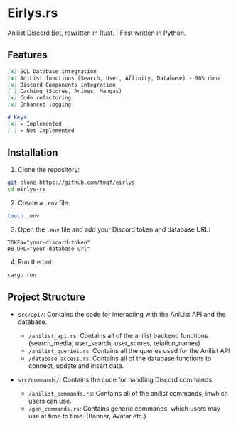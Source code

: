 
# Eirlys.rs

Anilist Discord Bot, rewritten in Rust. | First written in Python.

## Features

```markdown
[x] SQL Database integration
[x] AniList functions (Search, User, Affinity, Database) - 90% done
[x] Discord Components integration
[ ] Caching (Scores, Animes, Mangas)
[x] Code refactoring
[x] Enhanced logging

# Keys
[x] = Implemented
[ ] = Not Implemented
```

## Installation

1. Clone the repository:

```bash
git clone https://github.com/tmqf/eirlys
cd eirlys-rs
```

2. Create a `.env` file:

```bash
touch .env
```

3. Open the `.env` file and add your Discord token and database URL:

```env
TOKEN="your-discord-token"
DB_URL="your-database-url"
```

4. Run the bot:

```bash
cargo run
```

## Project Structure

- `src/api/`: Contains the code for interacting with the AniList API and the database.
    - `/anilist_api.rs`: Contains all of the anilist backend functions (search_media, user_search, user_scores, relation_names)
    - `/anilist_queries.rs`: Contains all the queries used for the Anilist API
    - `/database_access.rs`: Contains all of the database functions to connect, update and insert data.

- `src/commands/`: Contains the code for handling Discord commands.
    - `/anilist_commands.rs`: Contains all of the anilist commands, inwhich users can use.
    - `/gen_commands.rs`: Contains generic commands, which users may use at time to time. (Banner, Avatar etc.)
